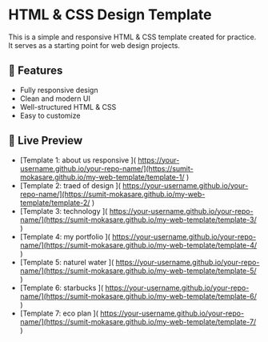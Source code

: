 # HTML & CSS Design Template

This is a simple and responsive HTML & CSS template created for practice. It serves as a starting point for web design projects.

## 🚀 Features
- Fully responsive design  
- Clean and modern UI  
- Well-structured HTML & CSS  
- Easy to customize  

## 🔗 Live Preview
- [Template 1: about us responsive ]( https://your-username.github.io/your-repo-name/](https://sumit-mokasare.github.io/my-web-template/template-1/ )
- [Template 2: traed of design ]( https://your-username.github.io/your-repo-name/](https://sumit-mokasare.github.io/my-web-template/template-2/ )
- [Template 3: technology ]( https://your-username.github.io/your-repo-name/](https://sumit-mokasare.github.io/my-web-template/template-3/ )
- [Template 4: my portfolio ]( https://your-username.github.io/your-repo-name/](https://sumit-mokasare.github.io/my-web-template/template-4/ )
- [Template 5: naturel water ]( https://your-username.github.io/your-repo-name/](https://sumit-mokasare.github.io/my-web-template/template-5/ )
- [Template 6: starbucks ]( https://your-username.github.io/your-repo-name/](https://sumit-mokasare.github.io/my-web-template/template-6/ )
- [Template 7: eco plan ]( https://your-username.github.io/your-repo-name/](https://sumit-mokasare.github.io/my-web-template/template-7/ )
